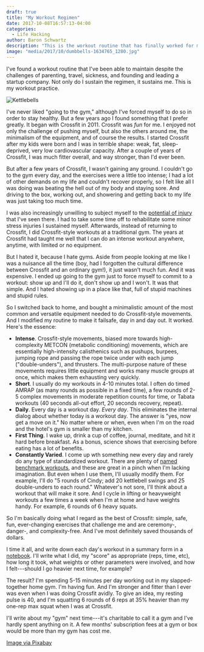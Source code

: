 ```yaml
---
draft: true
title: "My Workout Regimen"
date: 2017-10-08T16:57:13-04:00
categories:
  - Life Hacking
author: Baron Schwartz
description: "This is the workout routine that has finally worked for me."
image: "media/2017/10/dumbbells-1634765_1280.jpg"
---
```


I've found a workout routine that I've been able to maintain despite the
challenges of parenting, travel, sickness, and founding and leading a startup
company.  Not only do I sustain the regimen, it sustains me. This is my workout
practice.

![Kettlebells](/media/2017/10/dumbbells-1634765_1280.jpg)

<!--more-->

I've never liked "going to the gym," although I've forced myself to do so in
order to stay healthy. But a few years ago I found something that I prefer
greatly.  It began with Crossfit in 2011. Crossfit was *fun* for me. I enjoyed
not only the challenge of pushing myself, but also the others around me, the
minimalism of the equipment, and of course the results. I started Crossfit after
my kids were born and I was in terrible shape: weak, fat, sleep-deprived, very
low cardiovascular capacity. After a couple of years of Crossfit, I was much
fitter overall, and way stronger, than I'd ever been.

But after a few years of Crossfit, I wasn't gaining any ground. I couldn't go to
the gym every day, and the exercises were a little too intense; I had a lot of
other demands on my life and couldn't recover properly, so I felt like all I was
doing was beating the hell out of my body and staying sore. And driving to the
box, working out, and showering and getting back to my life was just taking too
much time.

I was also increasingly unwilling to subject myself to the [potential of
injury](/blog/2014/01/20/crossfit-safety/) that I've seen there. I had to take
some time off to rehabilitate some minor stress injuries I sustained myself.
Afterwards, instead of returning to Crossfit, I did Crossfit-style workouts at a
traditional gym. The years at Crossfit had taught me well that I can do an
intense workout anywhere, anytime, with limited or no equipment.

But I hated it, because I hate gyms.  Aside from people looking at me like I was
a nuisance all the time (boy, had I forgotten the cultural difference between
Crossfit and an ordinary gym!), it just wasn't much fun. And it was expensive. I
ended up going to the gym just to force myself to commit to a workout: show up
and I'll do it, don't show up and I won't. It was that simple. And I hated
showing up in a place like that, full of stupid machines and stupid rules.

So I switched back to home, and bought a minimalistic amount of the most common
and versatile equipment needed to do Crossfit-style movements. And I modified my
routine to make it failsafe, day in and day out. It worked. Here's the essence:

- **Intense**. Crossfit-style movements, biased more towards high-complexity
  METCON (metabolic conditioning) movements, which are essentially
  high-intensity calisthenics such as pushups, burpees, jumping rope and passing
  the rope twice under with each jump ("double-unders"), and thrusters. The
  multi-purpose nature of these movements requires little equipment and works
  many muscle groups at once, which makes them exhausting very quickly.
- **Short**. I usually do my workouts in 4-10 minutes total. I often do timed
  AMRAP (as many rounds as possible in a fixed time), a few rounds of 2-5
  complex movements in moderate repetition counts for time, or Tabata workouts
  (40 seconds all-out effort, 20 seconds recovery, repeat).
- **Daily**. Every day is a workout day. *Every day*. This eliminates the
  internal dialog about whether today is a workout day. The answer is "yes, now
  get a move on it." No matter where or when, even when I'm on the road and the
  hotel's gym is smaller than my kitchen.
- **First Thing**. I wake up, drink a cup of coffee, journal, meditate, and hit
  it hard before breakfast. As a bonus, science shows that exercising before
  eating has a lot of benefits.
- **Constantly Varied**. I come up wth something new every day and rarely do any
  type of standardized workout. There are plenty of [named benchmark
  workouts](https://crossfit.com/cf/faq), and these are great in a pinch when
  I'm lacking imagination. But even when I use them, I'll usually modify them.
  For example, I'll do "5 rounds of Cindy; add 20 kettlebell swings and 25
  double-unders to each round." Whatever's not sore, I'll think about a workout
  that will make it sore. And I cycle in lifting or heavyweight workouts a few
  times a week when I'm at home and have weights handy. For example, 6 rounds of
  6 heavy squats.

So I'm basically doing what I regard as the best of Crossfit: simple, safe, fun,
ever-changing exercises that challenge me and are ceremony-, danger-, and
complexity-free. And I've most definitely saved thousands of dollars.

I time it all, and write down each day's workout in a summary form in a
[notebook](/blog/2013/07/10/ultimate-notebook-and-journal-face-off/). I'll write
what I did, my "score" as appropriate (reps, time, etc), how long it took, what
weights or other parameters were involved, and how I felt---should I go heavier
next time, for example?

The result? I'm spending 5-15 minutes per day working out in my slapped-together
home gym. I'm having fun. And I'm stronger and fitter than I ever was even when
I was doing Crossfit avidly.  To give an idea, my resting pulse is 40, and I'm
squatting 6 rounds of 6 reps at 35% heavier than my one-rep max squat when I was
at Crossfit. 

I'll write about my "gym" next time---it's charitable to call it a gym and I've
hardly spent anything on it. A few months' subscription fees at a gym or box
would be more than my gym has cost me.

[Image via Pixabay](https://pixabay.com/p-1634765/)

